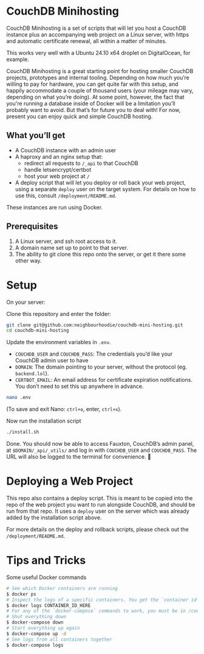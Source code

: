 # CouchDB Minihosting

CouchDB Minihosting is a set of scripts that will let you host a CouchDB instance plus an accompanying web project on a Linux server, with https and automatic certificate renewal, all within a matter of minutes.

This works very well with a Ubuntu 24.10 x64 droplet on DigitalOcean, for example.

CouchDB Minihosting is a great starting point for hosting smaller CouchDB projects, prototypes and internal tooling. Depending on how much you’re willing to pay for hardware, you can get quite far with this setup, and happily accommodate a couple of thousand users (your mileage may vary, depending on what you’re doing). At some point, however, the fact that you're running a database inside of Docker will be a limitation you’ll probably want to avoid. But that’s for future you to deal with! For now, present you can enjoy quick and simple CouchDB hosting.

## What you’ll get

- A CouchDB instance with an admin user
- A haproxy and an nginx setup that:
  - redirect all requests to `/_api` to that CouchDB
  - handle letsencrypt/certbot
  - host your web project at `/`
- A deploy script that will let you deploy or roll back your web project, using a separate `deploy` user on the target system. For details on how to use this, consult `/deployment/README.md`.

These instances are run using Docker.

## Prerequisites

1. A Linux server, and ssh root access to it.
2. A domain name set up to point to that server.
3. The ability to git clone this repo onto the server, or get it there some other way.

# Setup

On your server:

Clone this repository and enter the folder:
```sh
git clone git@github.com:neighbourhoodie/couchdb-mini-hosting.git
cd couchdb-mini-hosting
```

Update the environment variables in `.env`.

- `COUCHDB_USER` and `COUCHDB_PASS`: The credentials you’d like your CouchDB admin user to have
- `DOMAIN`: The domain pointing to your server, without the protocol (eg. `backend.lol`).
- `CERTBOT_EMAIL`: An email address for certificate expiration notifications. You don’t need to set this up anywhere in advance.

```sh
nano .env
```
(To save and exit Nano: `ctrl+o`, enter, `ctrl+x`).

Now run the installation  script
```sh
./install.sh
```

Done. You should now be able to access Fauxton, CouchDB’s admin panel, at `$DOMAIN/_api/_utils/` and log in with `COUCHDB_USER` and `COUCHDB_PASS`. The URL will also be logged to the terminal for convenience. 🎊

# Deploying a Web Project

This repo also contains a deploy script. This is meant to be copied into the repo of the web project you want to run alongside CouchDB, and should be run from that repo. It uses a `deploy` user on the server which was already added by the installation script above.

For more details on the deploy and rollback scripts, please check out the `/deployment/README.md`.

# Tips and Tricks

Some useful Docker commands

```sh
# See which Docker containers are running
$ docker ps
# Inspect the logs of a specific containers. You get the `container id` from `docker ps`
$ docker logs CONTAINER_ID_HERE
# For any of the `docker-compose` commands to work, you must be in /couchdb-mini-hosting
# Shut everything down 
$ docker-compose down
# Start everything up again
$ docker-compose up -d
# See logs from all containers together
$ docker-compose logs
```
